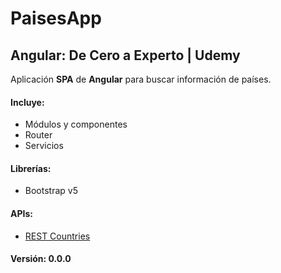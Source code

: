 # PaisesApp

## Angular: De Cero a Experto | Udemy

Aplicación __SPA__ de __Angular__ para buscar información de países.


#### Incluye:
+ Módulos y componentes
+ Router
+ Servicios

#### Librerías:
- Bootstrap v5

#### APIs:
+ [REST Countries](https://restcountries.com/)

#### Versión: 0.0.0